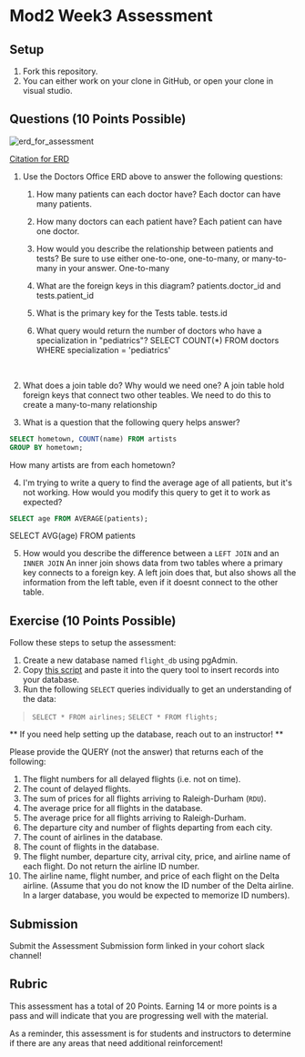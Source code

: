 # Mod2 Week3 Assessment

## Setup
1. Fork this repository.
1. You can either work on your clone in GitHub, or open your clone in visual studio.

## Questions (10 Points Possible)

<img alt="erd_for_assessment" src="https://github.com/modelmapper/modelmapper/assets/11747682/60bebb3c-9faa-4f3e-ae0a-7df7dde06784">

[Citation for ERD](https://circle.visual-paradigm.com/hospital/)
1. Use the Doctors Office ERD above to answer the following questions:
    1. How many patients can each doctor have?
        Each doctor can have many patients.
        
    3. How many doctors can each patient have?
        Each patient can have one doctor.
    
    5. How would you describe the relationship between patients and tests? Be sure to use either one-to-one, one-to-many, or many-to-many in your answer.
        One-to-many

    7. What are the foreign keys in this diagram?
        patients.doctor_id and tests.patient_id

    9. What is the primary key for the Tests table.
        tests.id
        
    11. What query would return the number of doctors who have a specialization in "pediatrics"?
        SELECT COUNT(*)
        FROM doctors
        WHERE specialization = 'pediatrics'


<br>

2. What does a join table do? Why would we need one?
    A join table hold foreign keys that connect two other teables. We need to do this to create a many-to-many relationship

4. What is a question that the following query helps answer?
```SQL
SELECT hometown, COUNT(name) FROM artists
GROUP BY hometown;
```
How many artists are from each hometown?

4. I'm trying to write a query to find the average age of all patients, but it's not working. How would you modify this query to get it to work as expected?
```SQL
SELECT age FROM AVERAGE(patients);
```
SELECT AVG(age)
FROM patients

5. How would you describe the difference between a `LEFT JOIN` and an `INNER JOIN`
An inner join shows data from two tables where a primary key connects to a foreign key. A left join does that, but also shows all the information from the left table, even if it doesnt connect to the other table.

 
## Exercise (10 Points Possible)

Follow these steps to setup the assessment:
1. Create a new database named `flight_db` using pgAdmin.
2. Copy [this script](https://launch.turing.edu/module2/assessments/flight_db.txt) and paste it into the query tool to insert records into your database.
3. Run the following `SELECT` queries individually to get an understanding of the data:
> `SELECT * FROM airlines;`
> `SELECT * FROM flights;`

** If you need help setting up the database, reach out to an instructor! **

Please provide the QUERY (not the answer) that returns each of the following:
1. The flight numbers for all delayed flights (i.e. not on time).
2. The count of delayed flights.
3. The sum of prices for all flights arriving to Raleigh-Durham (`RDU`).
4. The average price for all flights in the database.
5. The average price for all flights arriving to Raleigh-Durham.
6. The departure city and number of flights departing from each city.
7. The count of airlines in the database.
8. The count of flights in the database.
9. The flight number, departure city, arrival city, price, and airline name of each flight. Do not return the airline ID number.
10. The airline name, flight number, and price of each flight on the Delta airline. (Assume that you do not know the ID number of the Delta airline. In a larger database, you would be expected to memorize ID numbers).

## Submission

Submit the Assessment Submission form linked in your cohort slack channel!

## Rubric

This assessment has a total of 20 Points. Earning 14 or more points is a pass and will indicate that you are progressing well with the material.

As a reminder, this assessment is for students and instructors to determine if there are any areas that need additional reinforcement!
